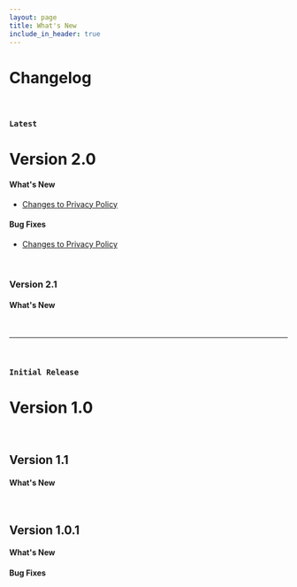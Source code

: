 ```yaml
---
layout: page
title: What's New
include_in_header: true
---
```


# Changelog
<br>

### `Latest`
# **Version 2.0**


#### What's New
- [Changes to Privacy Policy](/privacypolicy)

#### Bug Fixes
- [Changes to Privacy Policy](/privacypolicy)

<br>

### **Version 2.1**


#### What's New


<br>

________
<br>

### `Initial Release`
# **Version 1.0**


<br>

## **Version 1.1**

#### What's New


<br>

## Version 1.0.1

#### What's New


#### Bug Fixes


<br>
